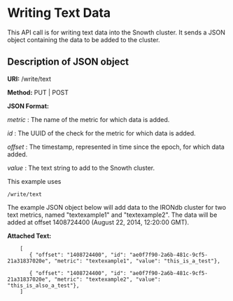 Writing Text Data
=================

This API call is for writing text data into the Snowth cluster. It sends a JSON object containing the data to be added to the cluster.

Description of JSON object
--------------------------

**URI:**   /write/text

**Method:**   PUT | POST

**JSON Format:**   

*metric* :   The name of the metric for which data is added.

*id* :   The UUID of the check for the metric for which data is added.

*offset* :   The timestamp, represented in time since the epoch, for which data added.

*value* :   The text string to add to the Snowth cluster.

This example uses

```
/write/text
```

The example JSON object below will add data to the IRONdb cluster for two text metrics, named "textexample1" and "textexample2". The data will be added at offset 1408724400 (August 22, 2014, 12:20:00 GMT).

**Attached Text:**

```
    [
       { "offset": "1408724400", "id": "ae0f7f90-2a6b-481c-9cf5-21a31837020e", "metric": "textexample1", "value": "this_is_a_test"},

       { "offset": "1408724400", "id": "ae0f7f90-2a6b-481c-9cf5-21a31837020e", "metric": "textexample2", "value": "this_is_also_a_test"},
    ]
```